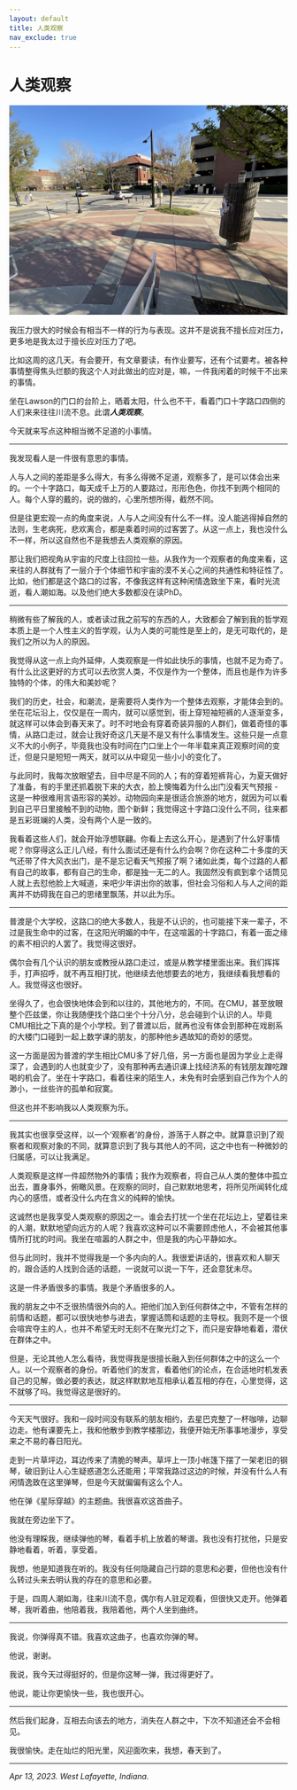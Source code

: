 ```yaml
---
layout: default
title: 人类观察
nav_exclude: true
---
```


# 人类观察

![](../assets/img/2023-04-12-pic.jpeg)

我压力很大的时候会有相当不一样的行为与表现。这并不是说我不擅长应对压力，更多地是我太过于擅长应对压力了吧。

比如这周的这几天。有会要开，有文章要读，有作业要写，还有个试要考。被各种事情整得焦头烂额的我这个人对此做出的应对是，嘛，一件我闲着的时候干不出来的事情。

坐在Lawson的门口的台阶上，晒着太阳，什么也不干，看着门口十字路口四侧的人们来来往往川流不息。此谓***人类观察***。

今天就来写点这种相当微不足道的小事情。

---

我发现看人是一件很有意思的事情。

人与人之间的差距是多么得大，有多么得微不足道，观察多了，是可以体会出来的。一个十字路口，每天成千上万的人要路过，形形色色，你找不到两个相同的人。每个人穿的戴的，说的做的，心里所想所得，截然不同。

但是往更宏观一点的角度来说，人与人之间没有什么不一样。没人能逃得掉自然的法则，生老病死，悲欢离合，都是乘着时间的过客罢了。从这一点上，我也没什么不一样，所以这自然也不是我想去人类观察的原因。

那让我们把视角从宇宙的尺度上往回拉一些。从我作为一个观察者的角度来看，这来往的人群就有了一层介于个体细节和宇宙的漠不关心之间的共通性和特征性了。比如，他们都是这个路口的过客，不像我这样有这种闲情逸致坐下来，看时光流逝，看人潮如海。以及他们绝大多数都没在读PhD。

---

稍微有些了解我的人，或者读过我之前写的东西的人，大致都会了解到我的哲学观本质上是一个人性主义的哲学观，认为人类的可能性是至上的，是无可取代的，是我们之所以为人的原因。

我觉得从这一点上向外延伸，人类观察是一件如此快乐的事情，也就不足为奇了。有什么比这更好的方式可以去欣赏人类，不仅是作为一个整体，而且也是作为许多独特的个体，的伟大和美妙呢？

我们的历史，社会，和潮流，是需要将人类作为一个整体去观察，才能体会到的。坐在花坛沿上，仅仅是在一周内，就可以感觉到，街上穿短袖短裤的人逐渐变多，就这样可以体会到春天来了。时不时地会有穿着奇装异服的人群们，做着奇怪的事情，从路口走过，就会让我好奇这几天是不是又有什么事情发生。这些只是一点意义不大的小例子，毕竟我也没有时间在门口坐上个一年半载来真正观察时间的变迁，但是只是短短一两天，就可以从中窥见一些小小的变化了。

与此同时，我每次放眼望去，目中尽是不同的人；有的穿着短裤背心，为夏天做好了准备，有的手里还抓着脱下来的大衣，脸上懊悔着为什么出门没看天气预报 - 这是一种很难用言语形容的美妙。动物园向来是很适合旅游的地方，就因为可以看到自己平日里接触不到的动物，图个新鲜；我觉得这十字路口没什么不同，往来都是五彩斑斓的人类，没有两个人是一致的。

我看着这些人们，就会开始浮想联翩。你看上去这么开心，是遇到了什么好事情呢？你穿得这么正儿八经，有什么面试还是有什么约会啊？你在这种二十多度的天气还带了件大风衣出门，是不是忘记看天气预报了啊？诸如此类，每个过路的人都有自己的故事，都有自己的生命，都是独一无二的人。我固然没有疯到拿个话筒见人就上去怼他脸上大喊道，来吧少年讲出你的故事，但社会习俗和人与人之间的距离并不妨碍我在自己的思绪里飘荡，并以此为乐。

---

普渡是个大学校，这路口的绝大多数人，我是不认识的，也可能接下来一辈子，不过是我生命中的过客，在这阳光明媚的中午，在这喧嚣的十字路口，有着一面之缘的素不相识的人罢了。我觉得这很好。

偶尔会有几个认识的朋友或教授从路口走过，或是从教学楼里面出来。我们挥挥手，打声招呼，就不再互相打扰，他继续去他想要去的地方，我继续看我想看的人。我觉得这也很好。

坐得久了，也会很快地体会到和以往的，其他地方的，不同。在CMU，甚至放眼整个匹兹堡，你让我随便找个路口坐个十分八分，总会碰到个认识的人。毕竟CMU相比之下真的是个小学校。到了普渡以后，就再也没有体会到那种在戏剧系的大楼门口碰到一起上数学课的朋友，的那种他乡遇故知的奇妙的感觉。

这一方面是因为普渡的学生相比CMU多了好几倍，另一方面也是因为学业上走得深了，会遇到的人也就变少了，没有那种再去通识课上找经济系的有钱朋友蹭吃蹭喝的机会了。坐在十字路口，看着往来的陌生人，未免有时会感到自己作为个人的渺小，一丝些许的孤单和寂寞。

但这也并不影响我以人类观察为乐。

---

我其实也很享受这样，以一个‘观察者’的身份，游荡于人群之中。就算意识到了观察者和观察对象的不同，就算意识到了我与其他人的不同，这之中也有一种微妙的归属感，可以让我满足。

人类观察是这样一件超然物外的事情；我作为观察者，将自己从人类的整体中孤立出去，置身事外，俯瞰风景。在观察的同时，自己默默地思考，将所见所闻转化成内心的感悟，或者没什么内在含义的纯粹的愉快。

这诚然也是我享受人类观察的原因之一。谁会去打扰一个坐在花坛边上，望着往来的人潮，默默地望向远方的人呢？我喜欢这种可以不需要顾虑他人，不会被其他事情所打扰的时间。我坐在喧嚣的人群之中，但是我的内心平静如水。

但与此同时，我并不觉得我是一个多内向的人。我很爱讲话的，很喜欢和人聊天的，跟合适的人找到合适的话题，一说就可以说一下午，还会意犹未尽。

这是一件矛盾很多的事情。我是个矛盾很多的人。

我的朋友之中不乏很热情很外向的人。把他们加入到任何群体之中，不管有怎样的前情和话题，都可以很快地参与进去，掌握话筒和话题的主导权。我则不是一个很会喧宾夺主的人，也并不希望无时无刻不在聚光灯之下，而只是安静地看着，潜伏在群体之中。

但是，无论其他人怎么看待，我觉得我是很擅长融入到任何群体之中的这么一个人。以一个观察者的身份。听着他们的发言，看着他们的论点，在合适地时机发表自己的见解，做必要的表达，就这样默默地互相承认着互相的存在，心里觉得，这不就够了吗。我觉得这是很好的。

---

今天天气很好。我和一段时间没有联系的朋友相约，去星巴克整了一杯咖啡，边聊边走。他有课要先上，我和他散步到教学楼那边，我便开始无所事事地漫步，享受来之不易的春日阳光。

走到一片草坪边，耳边传来了清脆的琴声。草坪上一顶小帐篷下摆了一架老旧的钢琴，破旧到让人心生疑惑道怎么还能用；平常我路过这边的时候，并没有什么人有闲情逸致在这里弹琴，但是今天就偏偏有这么个人。

他在弹《星际穿越》的主题曲。我很喜欢这首曲子。

我就在旁边坐下了。

他没有理睬我，继续弹他的琴，看着手机上放着的琴谱。我也没有打扰他，只是安静地看着，听着，享受着。

我想，他是知道我在听的。我没有任何隐藏自己行踪的意思和必要，但他也没有什么转过头来去明认我的存在的意思和必要。

于是，四周人潮如海，往来川流不息，偶尔有人驻足观看，但很快又走开。他弹着琴，我听着曲，他陪着我，我陪着他，两个人坐到曲终。

---

我说，你弹得真不错。我喜欢这曲子，也喜欢你弹的琴。

他说，谢谢。

我说，我今天过得挺好的，但是你这琴一弹，我过得更好了。

他说，能让你更愉快一些，我也很开心。

---

然后我们起身，互相去向该去的地方，消失在人群之中，下次不知道还会不会相见。

我很愉快。走在灿烂的阳光里，风迎面吹来，我想，春天到了。

---

*Apr 13, 2023. West Lafayette, Indiana.*


